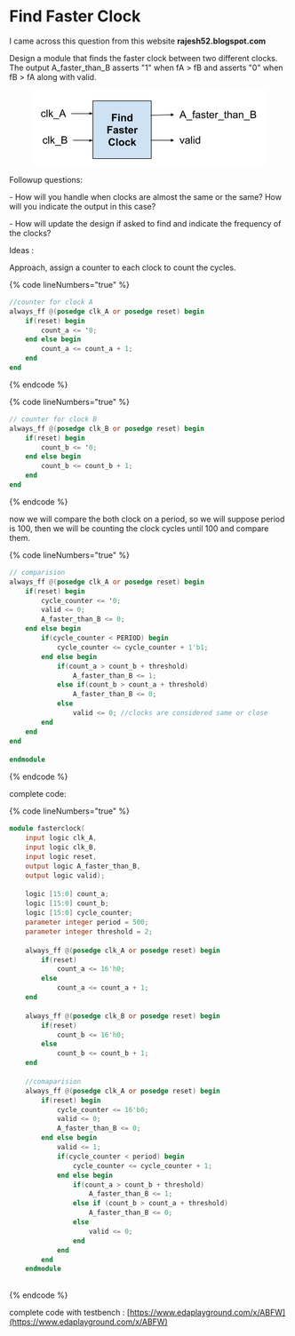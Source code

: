 # Find Faster Clock

I came across this question from this website **rajesh52.blogspot.com**

Design a module that finds the faster clock between two different clocks. The output A\_faster\_than\_B asserts "1" when fA > fB and asserts "0" when fB > fA along with valid.

<figure><img src="../.gitbook/assets/image (2).png" alt=""><figcaption></figcaption></figure>

Followup questions:

\- How will you handle when clocks are almost the same or the same? How will you indicate the output in this case?

\- How will update the design if asked to find and indicate the frequency of the clocks?



Ideas :&#x20;

Approach, assign a counter to each clock to count the cycles.

{% code lineNumbers="true" %}
```verilog
//counter for clock A
always_ff @(posedge clk_A or posedge reset) begin
    if(reset) begin
        count_a <= '0;
    end else begin
        count_a <= count_a + 1;
    end
end
```
{% endcode %}

{% code lineNumbers="true" %}
```verilog
// counter for clock B
always_ff @(posedge clk_B or posedge reset) begin
    if(reset) begin
        count_b <= '0;
    end else begin
        count_b <= count_b + 1;
    end 
end 
```
{% endcode %}

now we will compare the both clock on a period, so we will suppose period is 100, then we will be counting the clock cycles until 100 and compare them.

{% code lineNumbers="true" %}
```verilog
// comparision
always_ff @(posedge clk_A or posedge reset) begin
    if(reset) begin
        cycle_counter <= '0;
        valid <= 0;
        A_faster_than_B <= 0;
    end else begin
        if(cycle_counter < PERIOD) begin
            cycle_counter <= cycle_counter + 1'b1;
        end else begin
            if(count_a > count_b + threshold)
                A_faster_than_B <= 1;
            else if(count_b > count_a + threshold)
                A_faster_than_B <= 0;
            else
                valid <= 0; //clocks are considered same or close
        end
    end
end

endmodule
```
{% endcode %}



complete code:

{% code lineNumbers="true" %}
```verilog
module fasterclock(    
    input logic clk_A,
    input logic clk_B,
    input logic reset,
    output logic A_faster_than_B,
    output logic valid);
    
    logic [15:0] count_a;
    logic [15:0] count_b;
    logic [15:0] cycle_counter;
    parameter integer period = 500;
    parameter integer threshold = 2;
    
    always_ff @(posedge clk_A or posedge reset) begin
        if(reset) 
            count_a <= 16'h0;
        else
            count_a <= count_a + 1;
    end
    
    always_ff @(posedge clk_B or posedge reset) begin
        if(reset)
            count_b <= 16'h0;
        else 
            count_b <= count_b + 1;
    end
    
    //comaparision
    always_ff @(posedge clk_A or posedge reset) begin
        if(reset) begin
            cycle_counter <= 16'b0;
            valid <= 0;
            A_faster_than_B <= 0;
        end else begin
            valid <= 1;
            if(cycle_counter < period) begin
                cycle_counter <= cycle_counter + 1;
            end else begin
                if(count_a > count_b + threshold)
                    A_faster_than_B <= 1;
                else if (count_b > count_a + threshold) 
                    A_faster_than_B <= 0;
                else 
                    valid <= 0;
                end
            end
        end
    endmodule
    
```
{% endcode %}



complete code with testbench : [https://www.edaplayground.com/x/ABFW](https://www.edaplayground.com/x/ABFW)

